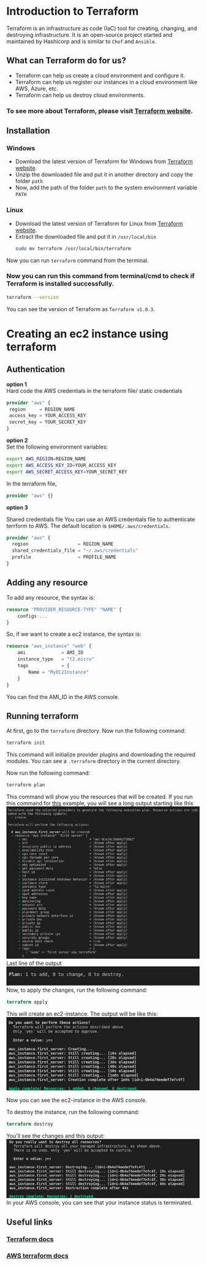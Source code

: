 # Introduction to Terraform
Terraform is an infrastructure as code (IaC) tool for creating, changing, and destroying infrastructure. It is an open-source project started and maintained by Hashicorp and is similar to `Chef` and `Ansible`.

## What can Terraform do for us?
* Terraform can help us create a cloud environment and configure it.
* Terraform can help us register our instances in a cloud environment like AWS, Azure, etc.
* Terraform can help us destroy cloud environments.     
### To see more about Terraform, please visit [Terraform website](https://www.terraform.io/).

## Installation
### Windows
* Download the latest version of Terraform for Windows from [Terraform website](https://www.terraform.io/downloads.html).
* Unzip the downloaded file and put it in another directory and copy the folder `path`
* Now, add the path of the folder `path` to the system environment variable `PATH`
### Linux
* Download the latest version of Terraform for Linux from [Terraform website](https://www.terraform.io/downloads.html).
* Extract the downloaded file and put it in `/usr/local/bin`
  ```bash
  sudo mv terraform /usr/local/bin/terraform
  ```
Now you can run `terraform` command from the terminal.  
### Now you can run this command from terminal/cmd to check if Terraform is installed successfully.
```bash
terraform --version
```
You can see the version of Terraform as `Terraform v1.0.3`.

# Creating an ec2 instance using terraform

## Authentication
 **option 1**   
 Hard code the AWS credentials in the terraform file/ static credentials
 ```terraform
provider "aws" {
  region     = REGION_NAME
  access_key = YOUR_ACCESS_KEY
  secret_key = YOUR_SECRET_KEY
}
 ```

**option 2**    
Set the following environment variables:
```bash
export AWS_REGION=REGION_NAME
export AWS_ACCESS_KEY_ID=YOUR_ACCESS_KEY
export AWS_SECRET_ACCESS_KEY=YOUR_SECRET_KEY
```
In the terraform file,
```terraform
provider "aws" {}
```
**option 3**    

Shared credentials file
You can use an AWS credentials file to authenticate terrform to AWS. The default location is `$HOME/.aws/credentials`.
```terraform
provider "aws" {
  region                  = REGION_NAME
  shared_credentials_file = "~/.aws/credentials"
  profile                 = PROFILE_NAME
}
```
## Adding any resource

To add any resource, the syntax is:
```terraform
resource "PROVIDER_RESOURCE-TYPE" "NAME" {
    configs ...
}
```
So, if we want to create a ec2 instance, the syntax is:

```terraform
resource "aws_instance" "web" {
    ami             = AMI_ID
    instance_type   = "t2.micro"
    tags            = { 
        Name = "MyEC2Instance" 
    }
}
```
You can find the AMI_ID in the AWS console. 
## Running terraform 
At first, go to the `terraform` directory.
Now run the following command:
```bash
terraform init
```
This command will initialize provider plugins and downloading the
required modules. You can see a `.terraform` directory in the
current directory.

Now run the following command:
```bash
terraform plan
```
This command will show you the resources that will be created. 
If you run this command for [this](basics/main.tf) example, you will see a long output starting like this   
![begin](assets/begin.png)    
Last line of the output  
![end](assets/end.png)      
 Now, to apply the changes, run the following command:
 ``` terraform
terraform apply
 ```
 This will create an ec2-instance. The output will be like this:
 ![apply](assets/apply-res.png) 

Now you can see the ec2-instance in the AWS console.

 To destroy the instance, run the following command:
 ```terraform
terraform destroy
```
You'll see the changes and this output:
![destroy](assets/destroy.png)      
In your AWS console, you can see that your instance status is terminated.
## Useful links

### [Terraform docs](https://www.terraform.io/docs/index.html)   
### [AWS terraform docs](https://registry.terraform.io/providers/hashicorp/aws/latest/docs)  
